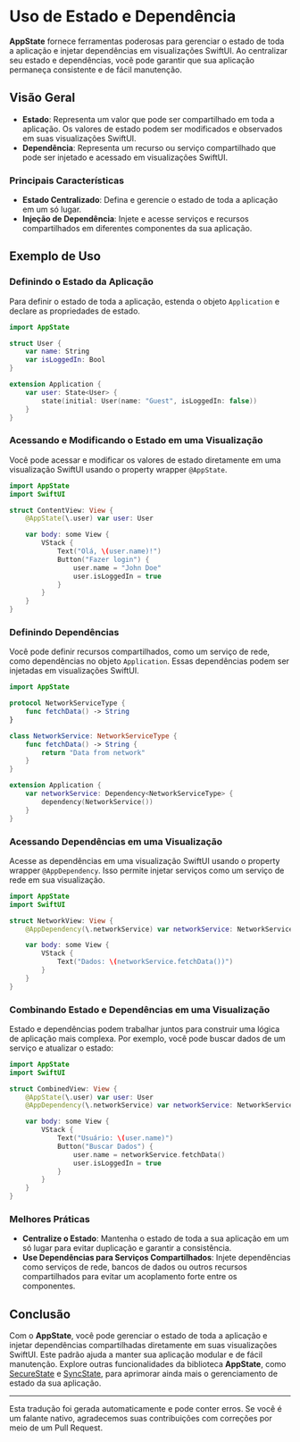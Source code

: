 # Uso de Estado e Dependência

**AppState** fornece ferramentas poderosas para gerenciar o estado de toda a aplicação e injetar dependências em visualizações SwiftUI. Ao centralizar seu estado e dependências, você pode garantir que sua aplicação permaneça consistente e de fácil manutenção.

## Visão Geral

- **Estado**: Representa um valor que pode ser compartilhado em toda a aplicação. Os valores de estado podem ser modificados e observados em suas visualizações SwiftUI.
- **Dependência**: Representa um recurso ou serviço compartilhado que pode ser injetado e acessado em visualizações SwiftUI.

### Principais Características

- **Estado Centralizado**: Defina e gerencie o estado de toda a aplicação em um só lugar.
- **Injeção de Dependência**: Injete e acesse serviços e recursos compartilhados em diferentes componentes da sua aplicação.

## Exemplo de Uso

### Definindo o Estado da Aplicação

Para definir o estado de toda a aplicação, estenda o objeto `Application` e declare as propriedades de estado.

```swift
import AppState

struct User {
    var name: String
    var isLoggedIn: Bool
}

extension Application {
    var user: State<User> {
        state(initial: User(name: "Guest", isLoggedIn: false))
    }
}
```

### Acessando e Modificando o Estado em uma Visualização

Você pode acessar e modificar os valores de estado diretamente em uma visualização SwiftUI usando o property wrapper `@AppState`.

```swift
import AppState
import SwiftUI

struct ContentView: View {
    @AppState(\.user) var user: User

    var body: some View {
        VStack {
            Text("Olá, \(user.name)!")
            Button("Fazer login") {
                user.name = "John Doe"
                user.isLoggedIn = true
            }
        }
    }
}
```

### Definindo Dependências

Você pode definir recursos compartilhados, como um serviço de rede, como dependências no objeto `Application`. Essas dependências podem ser injetadas em visualizações SwiftUI.

```swift
import AppState

protocol NetworkServiceType {
    func fetchData() -> String
}

class NetworkService: NetworkServiceType {
    func fetchData() -> String {
        return "Data from network"
    }
}

extension Application {
    var networkService: Dependency<NetworkServiceType> {
        dependency(NetworkService())
    }
}
```

### Acessando Dependências em uma Visualização

Acesse as dependências em uma visualização SwiftUI usando o property wrapper `@AppDependency`. Isso permite injetar serviços como um serviço de rede em sua visualização.

```swift
import AppState
import SwiftUI

struct NetworkView: View {
    @AppDependency(\.networkService) var networkService: NetworkServiceType

    var body: some View {
        VStack {
            Text("Dados: \(networkService.fetchData())")
        }
    }
}
```

### Combinando Estado e Dependências em uma Visualização

Estado e dependências podem trabalhar juntos para construir uma lógica de aplicação mais complexa. Por exemplo, você pode buscar dados de um serviço e atualizar o estado:

```swift
import AppState
import SwiftUI

struct CombinedView: View {
    @AppState(\.user) var user: User
    @AppDependency(\.networkService) var networkService: NetworkServiceType

    var body: some View {
        VStack {
            Text("Usuário: \(user.name)")
            Button("Buscar Dados") {
                user.name = networkService.fetchData()
                user.isLoggedIn = true
            }
        }
    }
}
```

### Melhores Práticas

- **Centralize o Estado**: Mantenha o estado de toda a sua aplicação em um só lugar para evitar duplicação e garantir a consistência.
- **Use Dependências para Serviços Compartilhados**: Injete dependências como serviços de rede, bancos de dados ou outros recursos compartilhados para evitar um acoplamento forte entre os componentes.

## Conclusão

Com o **AppState**, você pode gerenciar o estado de toda a aplicação e injetar dependências compartilhadas diretamente em suas visualizações SwiftUI. Este padrão ajuda a manter sua aplicação modular e de fácil manutenção. Explore outras funcionalidades da biblioteca **AppState**, como [SecureState](usage-securestate.md) e [SyncState](usage-syncstate.md), para aprimorar ainda mais o gerenciamento de estado da sua aplicação.

---
Esta tradução foi gerada automaticamente e pode conter erros. Se você é um falante nativo, agradecemos suas contribuições com correções por meio de um Pull Request.
